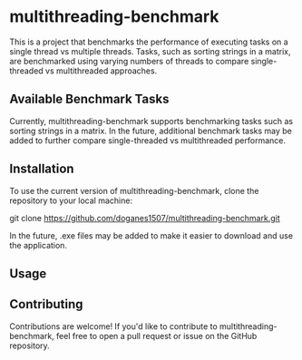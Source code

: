 # multithreading-benchmark
This is a project that benchmarks the performance of executing tasks on a single thread vs multiple threads. Tasks, such as sorting strings in a matrix, are benchmarked using varying numbers of threads to compare single-threaded vs multithreaded approaches.



## Available Benchmark Tasks
Currently, multithreading-benchmark supports benchmarking tasks such as sorting strings in a matrix. In the future, additional benchmark tasks may be added to further compare single-threaded vs multithreaded performance.

## Installation
To use the current version of multithreading-benchmark, clone the repository to your local machine:

git clone https://github.com/doganes1507/multithreading-benchmark.git

In the future, .exe files may be added to make it easier to download and use the application.

## Usage


## Contributing
Contributions are welcome! If you'd like to contribute to multithreading-benchmark, feel free to open a pull request or issue on the GitHub repository.
